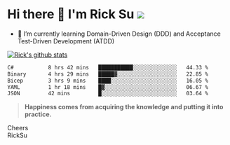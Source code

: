 # Hi there 👋 I'm Rick Su ![](https://komarev.com/ghpvc/?username=ricksu978)
<!--
**ricksu978/ricksu978** is a ✨ _special_ ✨ repository because its `README.md` (this file) appears on your GitHub profile.

Here are some ideas to get you started:

- 🔭 I’m currently working on ...
-->
- 🌱 I’m currently learning Domain-Driven Design (DDD) and Acceptance Test-Driven Development (ATDD)
<!--
- 👯 I’m looking to collaborate on ...
- 🤔 I’m looking for help with ...
- 💬 Ask me about ...
- 📫 How to reach me: ...
- 😄 Pronouns: ...
- ⚡ Fun fact: ...
-->
[![Rick's github stats](https://github-readme-stats.vercel.app/api?username=ricksu978&theme=dark)](https://github.com/ricksu978/ricksu978)

<!--START_SECTION:waka-->

```txt
C#           8 hrs 42 mins   ███████████░░░░░░░░░░░░░░   44.33 %
Binary       4 hrs 29 mins   █████▓░░░░░░░░░░░░░░░░░░░   22.85 %
Bicep        3 hrs 9 mins    ████░░░░░░░░░░░░░░░░░░░░░   16.05 %
YAML         1 hr 18 mins    █▓░░░░░░░░░░░░░░░░░░░░░░░   06.67 %
JSON         42 mins         █░░░░░░░░░░░░░░░░░░░░░░░░   03.64 %
```

<!--END_SECTION:waka-->

> **Happiness comes from acquiring the knowledge and putting it into practice.**

Cheers  
RickSu 
